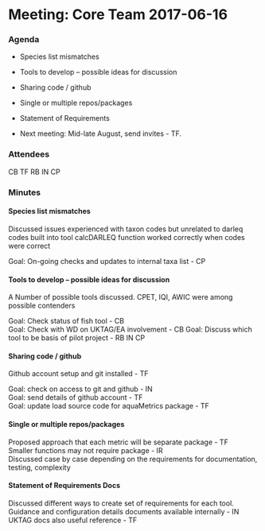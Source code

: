 # Meeting: Core Team 2017-06-16

### Agenda

- Species list mismatches 
- Tools to develop – possible ideas for discussion
- Sharing code / github
-	Single or multiple repos/packages
-	Statement of Requirements   
  
- Next meeting: Mid-late August, send invites - TF.

### Attendees

CB TF RB IN CP

### Minutes

#### Species list mismatches 

Discussed issues experienced with taxon codes but unrelated to darleq codes built into tool
calcDARLEQ function worked correctly when codes were correct

Goal: On-going checks and updates to internal taxa list - CP

#### Tools to develop – possible ideas for discussion

A Number of possible tools discussed. CPET, IQI, AWIC were among possible contenders

Goal: Check status of fish tool - CB    
Goal: Check with WD on UKTAG/EA involvement - CB 
Goal: Discuss which tool to be basis of pilot project - RB IN CP

#### Sharing code / github

Github account setup and git installed - TF

Goal: check on access to git and github - IN  
Goal: send details of github account - TF  
Goal: update load source code for aquaMetrics package - TF  

#### Single or multiple repos/packages

Proposed approach that each metric will be separate package - TF  
Smaller functions may not require package - IR  
Discussed case by case depending on the requirements for documentation, testing, complexity  

#### Statement of Requirements Docs

Discussed different ways to create set of requirements for each tool.   
Guidance and configuration details documents available internally - IN  
UKTAG docs also useful reference - TF  




